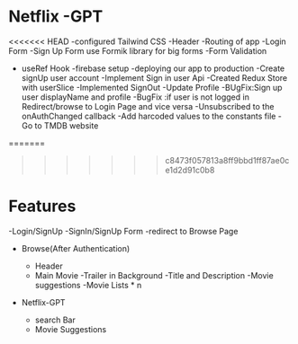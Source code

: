 # Netflix -GPT
<<<<<<< HEAD
  -configured Tailwind CSS
  -Header
  -Routing of app
  -Login Form
  -Sign Up Form     use  Formik library for big forms
  -Form Validation
  - useRef Hook
  -firebase setup
  -deploying our app to production
  -Create signUp user account
  -Implement Sign in user Api
  -Created Redux Store with userSlice
  -Implemented SignOut
  -Update Profile
  -BUgFix:Sign up user displayName and profile
  -BugFix :if user is not logged in Redirect/browse to Login  Page and vice versa
  -Unsubscribed to the onAuthChanged callback
  -Add harcoded values to the constants file
  -Go to TMDB website




=======
>>>>>>> c8473f057813a8ff9bbd1ff87ae0ce1d2d91c0b8

# Features 
-Login/SignUp
   -SignIn/SignUp Form
   -redirect to Browse Page 
- Browse(After Authentication)
    - Header
    - Main Movie
        -Trailer in Background
        -Title and Description
        -Movie suggestions
           -Movie Lists * n


- Netflix-GPT
   - search Bar
   - Movie Suggestions


